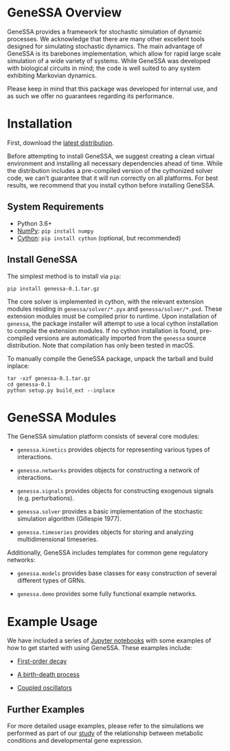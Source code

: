 
GeneSSA Overview
================

GeneSSA provides a framework for stochastic simulation of dynamic processes. We acknowledge that there are many other excellent tools designed for simulating stochastic dynamics. The main advantage of GeneSSA is its barebones implementation, which allow for rapid large scale simulation of a wide variety of systems. While GeneSSA was developed with biological circuits in mind; the code is well suited to any system exhibiting Markovian dynamics.

Please keep in mind that this package was developed for internal use, and as such we offer no guarantees regarding its performance.


Installation
============

First, download the [latest distribution](https://github.com/sebastianbernasek/genessa/archive/v0.1.tar.gz).

Before attempting to install GeneSSA, we suggest creating a clean virtual environment and installing all necessary dependencies ahead of time. While the distribution includes a pre-compiled version of the cythonized solver code, we can't guarantee that it will run correctly on all platforms. For best results, we recommend that you install cython before installing GeneSSA.


System Requirements
-------------------

 - Python 3.6+
 - [NumPy](https://www.scipy.org/): ``pip install numpy``
 - [Cython](http://cython.org/): ``pip install cython`` (optional, but recommended)


Install GeneSSA
---------------

The simplest method is to install via ``pip``:

    pip install genessa-0.1.tar.gz

The core solver is implemented in cython, with the relevant extension modules residing in ``genessa/solver/*.pyx`` and ``genessa/solver/*.pxd``. These extension modules must be compiled prior to runtime. Upon installation of ``genessa``, the package installer will attempt to use a local cython installation to compile the extension modules. If no cython installation is found, pre-compiled versions are automatically imported from the ``genessa`` source distribution. Note that compilation has only been tested in macOS.

To manually compile the GeneSSA package, unpack the tarball and build inplace:

    tar -xzf genessa-0.1.tar.gz
    cd genessa-0.1
    python setup.py build_ext --inplace



GeneSSA Modules
===============

The GeneSSA simulation platform consists of several core modules:

  * ``genessa.kinetics`` provides objects for representing various types of interactions.

  * ``genessa.networks`` provides objects for constructing a network of interactions.

  * ``genessa.signals`` provides objects for constructing exogenous signals (e.g. perturbations).

  * ``genessa.solver`` provides a basic implementation of the stochastic simulation algorithm (Gillespie 1977).

  * ``genessa.timeseries`` provides objects for storing and analyzing multidimensional timeseries.

Additionally, GeneSSA includes templates for common gene regulatory networks:

  * ``genessa.models`` provides base classes for easy construction of several different types of GRNs.

  * ``genessa.demo`` provides some fully functional example networks.



Example Usage
=============

We have included a series of [Jupyter notebooks](https://github.com/sebastianbernasek/genessa/tree/master/notebooks) with some examples of how to get started with using GeneSSA. These examples include:

  * [First-order decay](https://github.com/sebastianbernasek/genessa/tree/master/notebooks/first_order_decay.ipynb)

  * [A birth-death process](https://github.com/sebastianbernasek/genessa/tree/master/notebooks/birth_death_process.ipynb)

  * [Coupled oscillators](https://github.com/sebastianbernasek/genessa/tree/master/notebooks/oscillators.ipynb)


Further Examples
----------------

For more detailed usage examples, please refer to the simulations we performed as part of our [study](https://github.com/sebastianbernasek/feedback_and_metabolism) of the relationship between metabolic conditions and developmental gene expression.
